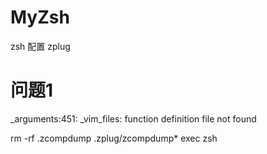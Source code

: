 # MyZsh
zsh 配置
zplug
# 问题1 
_arguments:451: _vim_files: function definition file not found

rm -rf .zcompdump .zplug/zcompdump*
exec zsh
